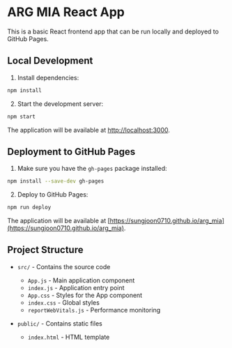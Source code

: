 # ARG MIA React App

This is a basic React frontend app that can be run locally and deployed to GitHub Pages.

## Local Development

1. Install dependencies:
```bash
npm install
```

2. Start the development server:
```bash
npm start
```

The application will be available at [http://localhost:3000](http://localhost:3000).

## Deployment to GitHub Pages

1. Make sure you have the `gh-pages` package installed:
```bash
npm install --save-dev gh-pages
```

2. Deploy to GitHub Pages:
```bash
npm run deploy
```

The application will be available at [https://sungjoon0710.github.io/arg_mia](https://sungjoon0710.github.io/arg_mia).

## Project Structure

- `src/` - Contains the source code
  - `App.js` - Main application component
  - `index.js` - Application entry point
  - `App.css` - Styles for the App component
  - `index.css` - Global styles
  - `reportWebVitals.js` - Performance monitoring

- `public/` - Contains static files
  - `index.html` - HTML template 
